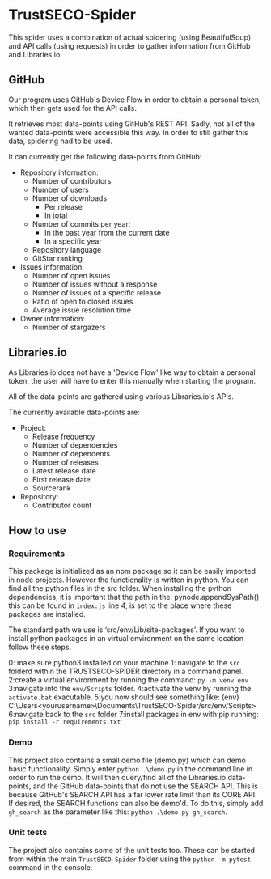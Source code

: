 # TrustSECO-Spider

This spider uses a combination of actual spidering (using BeautifulSoup) and API calls (using requests) in order to gather information from GitHub and Libraries.io.

## GitHub

Our program uses GitHub's Device Flow in order to obtain a personal token, which then gets used for the API calls.

It retrieves most data-points using GitHub's REST API. Sadly, not all of the wanted data-points were accessible this way. In order to still gather this data, spidering had to be used.

It can currently get the following data-points from GitHub:

- Repository information:
  - Number of contributors
  - Number of users
  - Number of downloads
    - Per release
    - In total
  - Number of commits per year:
    - In the past year from the current date
    - In a specific year
  - Repository language
  - GitStar ranking
- Issues information:
  - Number of open issues
  - Number of issues without a response
  - Number of issues of a specific release
  - Ratio of open to closed issues
  - Average issue resolution time
- Owner information:
  - Number of stargazers

## Libraries.io

As Libraries.io does not have a 'Device Flow' like way to obtain a personal token, the user will have to enter this manually when starting the program.

All of the data-points are gathered using various Libraries.io's APIs.

The currently available data-points are:

- Project:
  - Release frequency
  - Number of dependencies
  - Number of dependents
  - Number of releases
  - Latest release date
  - First release date
  - Sourcerank
- Repository:
  - Contributor count

## How to use

### Requirements

This package is initialized as an npm package so it can be easily imported in node projects. However the functionality is written in python. You can find all the python files in the src folder. When installing the python dependencies, it is important that the path in the: pynode.appendSysPath(<path to python dependencies>) this can be found in `index.js` line 4, is set to the place where these packages are installed.

The standard path we use is ‘src/env/Lib/site-packages’. If you want to install python packages in an virtual environment on the same location follow these steps.

0: make sure python3 installed on your machine
1: navigate to the `src` folderd within the TRUSTSECO-SPIDER directory in a command panel.
2:create a virtual environment by running the command: `py -m venv env`
3:navigate into the `env/Scripts` folder.
4:activate the venv by running the `activate.bat` exacutable.
5:you now should see something like: (env) C:\Users\<yourusername>\Documents\TrustSECO-Spider/src/env/Scripts>
6:navigate back to the `src` folder
7:install packages in env with pip running: `pip install -r requirements.txt`

### Demo

This project also contains a small demo file (demo.py) which can demo basic functionality. Simply enter `python .\demo.py` in the command line in order to run the demo. It will then query/find all of the Libraries.io data-points, and the GitHub data-points that do not use the SEARCH API. This is because GitHub's SEARCH API has a far lower rate limit than its CORE API.
If desired, the SEARCH functions can also be demo'd. To do this, simply add `gh_search` as the parameter like this: `python .\demo.py gh_search`.

### Unit tests

The project also contains some of the unit tests too. These can be started from within the main `TrustSECO-Spider` folder using the `python -m pytest` command in the console.
